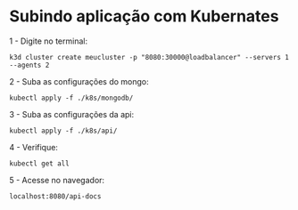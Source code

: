 # Subindo aplicação com Kubernates

1 - Digite no terminal:

  ```k3d cluster create meucluster -p "8080:30000@loadbalancer" --servers 1 --agents 2```

2 - Suba as configurações do mongo:

  ```kubectl apply -f ./k8s/mongodb/```

3 - Suba as configurações da api:

  ```kubectl apply -f ./k8s/api/```

4 - Verifique:

  ```kubectl get all```

5 - Acesse no navegador:

  ```localhost:8080/api-docs```